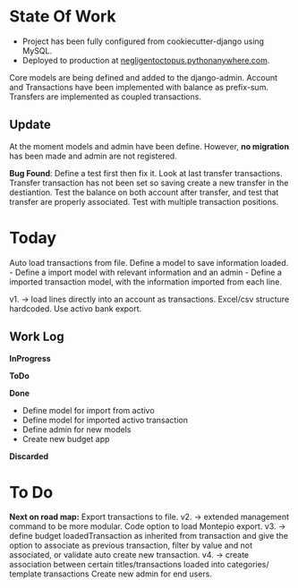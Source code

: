 # State Of Work

* Project has been fully configured from cookiecutter-django using MySQL.
* Deployed to production at [negligentoctopus.pythonanywhere.com](negligentoctopus.pythonanywhere.com).

Core models are being defined and added to the django-admin.
Account and Transactions have been implemented with balance as prefix-sum.
Transfers are implemented as coupled transactions.

## Update

At the moment models and admin have been define. However, **no migration** has been made and admin are not registered.

**Bug Found**:
    Define a test first then fix it. Look at last transfer transactions.
    Transfer transaction has not been set so saving create a new transfer in the destiantion.
    Test the balance on both account after transfer, and test that transfer are properly associated.
    Test with multiple transaction positions.

# Today

Auto load transactions from file.
Define a model to save information loaded.
    - Define a import model with relevant information and an admin
    - Define a imported transaction model,
        with the information imported from each line.

v1. ->
    load lines directly into an account as transactions.
    Excel/csv structure hardcoded.
    Use activo bank export.

## Work Log
__InProgress__

__ToDo__

__Done__
* Define model for import from activo
* Define model for imported activo transaction
* Define admin for new models
* Create new budget app

__Discarded__

# To Do

__Next on road map:__
    Export transactions to file.
        v2. -> extended management command to be more modular. Code option to load Montepio export.
        v3. -> define budget loadedTransaction as inherited from transaction and give the option to associate as previous transaction, filter by value and not associated, or validate auto create new transaction.
        v4. -> create association between certain titles/transactions loaded into categories/ template transactions
    Create new admin for end users.

